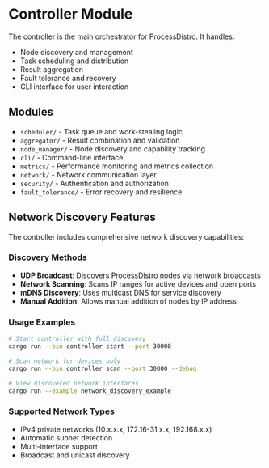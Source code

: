 # Controller Module

The controller is the main orchestrator for ProcessDistro. It handles:

- Node discovery and management
- Task scheduling and distribution
- Result aggregation
- Fault tolerance and recovery
- CLI interface for user interaction

## Modules

- `scheduler/` - Task queue and work-stealing logic
- `aggregator/` - Result combination and validation
- `node_manager/` - Node discovery and capability tracking
- `cli/` - Command-line interface
- `metrics/` - Performance monitoring and metrics collection
- `network/` - Network communication layer
- `security/` - Authentication and authorization
- `fault_tolerance/` - Error recovery and resilience

## Network Discovery Features

The controller includes comprehensive network discovery capabilities:

### Discovery Methods

- **UDP Broadcast**: Discovers ProcessDistro nodes via network broadcasts
- **Network Scanning**: Scans IP ranges for active devices and open ports
- **mDNS Discovery**: Uses multicast DNS for service discovery
- **Manual Addition**: Allows manual addition of nodes by IP address

### Usage Examples

```bash
# Start controller with full discovery
cargo run --bin controller start --port 30000

# Scan network for devices only
cargo run --bin controller scan --port 30000 --debug

# View discovered network interfaces
cargo run --example network_discovery_example
```

### Supported Network Types

- IPv4 private networks (10.x.x.x, 172.16-31.x.x, 192.168.x.x)
- Automatic subnet detection
- Multi-interface support
- Broadcast and unicast discovery
